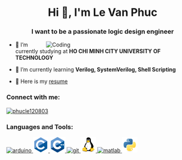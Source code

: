 
<h1 align="center">Hi 👋, I'm Le Van Phuc</h1>
<h3 align="center">I want to be a passionate logic design engineer</h3>
<img align="right" alt="Coding" width="400" src="https://vina-aspire.com/wp-content/uploads/2023/10/Tuyen-dung-ky-su-thiet-ke-Chip-FSEMI-%E2%80%93-Physical-Design-Engineer-2.jpg">

- 🔭 I’m currently studying at **HO CHI MINH CITY UNIVERSITY OF TECHNOLOGY**

- 🌱 I’m currently learning **Verilog, SystemVerilog, Shell Scripting**

- 📄 Here is my [resume](https://drive.google.com/file/d/1A3pkXe-UuHasyHKSlqZHC7k1PO5G4JNH/view?usp=sharing)

<h3 align="left">Connect with me:</h3>
<p align="left">
<a href="https://fb.com/phucle120803" target="blank"><img align="center" src="https://raw.githubusercontent.com/rahuldkjain/github-profile-readme-generator/master/src/images/icons/Social/facebook.svg" alt="phucle120803" height="30" width="40" /></a>
</p>

<h3 align="left">Languages and Tools:</h3>
<p align="left"> <a href="https://www.arduino.cc/" target="_blank" rel="noreferrer"> <img src="https://cdn.worldvectorlogo.com/logos/arduino-1.svg" alt="arduino" width="40" height="40"/> </a> <a href="https://www.cprogramming.com/" target="_blank" rel="noreferrer"> <img src="https://raw.githubusercontent.com/devicons/devicon/master/icons/c/c-original.svg" alt="c" width="40" height="40"/> </a> <a href="https://www.w3schools.com/cpp/" target="_blank" rel="noreferrer"> <img src="https://raw.githubusercontent.com/devicons/devicon/master/icons/cplusplus/cplusplus-original.svg" alt="cplusplus" width="40" height="40"/> </a> <a href="https://git-scm.com/" target="_blank" rel="noreferrer"> <img src="https://www.vectorlogo.zone/logos/git-scm/git-scm-icon.svg" alt="git" width="40" height="40"/> </a> <a href="https://www.linux.org/" target="_blank" rel="noreferrer"> <img src="https://raw.githubusercontent.com/devicons/devicon/master/icons/linux/linux-original.svg" alt="linux" width="40" height="40"/> </a> <a href="https://www.mathworks.com/" target="_blank" rel="noreferrer"> <img src="https://upload.wikimedia.org/wikipedia/commons/2/21/Matlab_Logo.png" alt="matlab" width="40" height="40"/> </a> <a href="https://www.python.org" target="_blank" rel="noreferrer"> <img src="https://raw.githubusercontent.com/devicons/devicon/master/icons/python/python-original.svg" alt="python" width="40" height="40"/> </a> </p>


